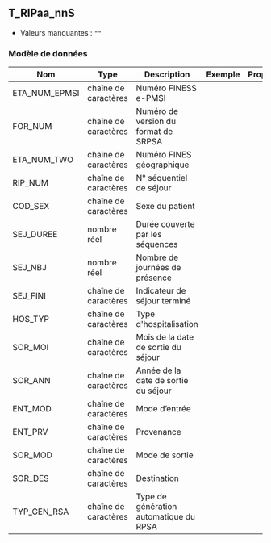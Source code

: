 <!-- SPDX-License-Identifier: MPL-2.0 -->
## T_RIPaa_nnS

- Valeurs manquantes : `""`

### Modèle de données

|Nom|Type|Description|Exemple|Propriétés|
|-|-|-|-|-|
|ETA_NUM_EPMSI|chaîne de caractères|Numéro FINESS e-PMSI|||
|FOR_NUM|chaîne de caractères|Numéro de version du format de SRPSA|||
|ETA_NUM_TWO|chaîne de caractères|Numéro FINES géographique|||
|RIP_NUM|chaîne de caractères|N° séquentiel de séjour|||
|COD_SEX|chaîne de caractères|Sexe du patient|||
|SEJ_DUREE|nombre réel|Durée couverte par les séquences|||
|SEJ_NBJ|nombre réel|Nombre de journées de présence |||
|SEJ_FINI|chaîne de caractères|Indicateur de séjour terminé|||
|HOS_TYP|chaîne de caractères|Type d'hospitalisation|||
|SOR_MOI|chaîne de caractères|Mois de la date de sortie du séjour|||
|SOR_ANN|chaîne de caractères|Année de la date de sortie du séjour|||
|ENT_MOD|chaîne de caractères|Mode d’entrée|||
|ENT_PRV|chaîne de caractères|Provenance|||
|SOR_MOD|chaîne de caractères|Mode de sortie|||
|SOR_DES|chaîne de caractères|Destination|||
|TYP_GEN_RSA|chaîne de caractères|Type de génération automatique du RPSA|||
